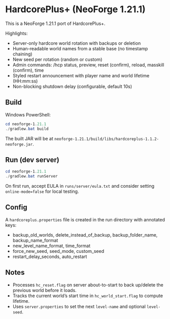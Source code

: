 # HardcorePlus+ (NeoForge 1.21.1)

This is a NeoForge 1.21.1 port of HardcorePlus+.

Highlights:
- Server-only hardcore world rotation with backups or deletion
- Human-readable world names from a stable base (no timestamp chaining)
- New seed per rotation (random or custom)
- Admin commands: /hcp status, preview, reset (confirm), reload, masskill (confirm), time
- Styled restart announcement with player name and world lifetime (HH:mm:ss)
- Non-blocking shutdown delay (configurable, default 10s)

## Build

Windows PowerShell:

```powershell
cd neoforge-1.21.1
./gradlew.bat build
```

The built JAR will be at `neoforge-1.21.1/build/libs/hardcoreplus-1.1.2-neoforge.jar`.

## Run (dev server)

```powershell
cd neoforge-1.21.1
./gradlew.bat runServer
```

On first run, accept EULA in `runs/server/eula.txt` and consider setting `online-mode=false` for local testing.

## Config

A `hardcoreplus.properties` file is created in the run directory with annotated keys:
- backup_old_worlds, delete_instead_of_backup, backup_folder_name, backup_name_format
- new_level_name_format, time_format
- force_new_seed, seed_mode, custom_seed
- restart_delay_seconds, auto_restart

## Notes
- Processes `hc_reset.flag` on server about-to-start to back up/delete the previous world before it loads.
- Tracks the current world’s start time in `hc_world_start.flag` to compute lifetime.
- Uses `server.properties` to set the next `level-name` and optional `level-seed`.